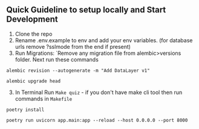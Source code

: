## Quick Guideline to setup locally and Start Development

1. Clone the repo
2. Rename .env.example to env and add your env variables. (for database urls remove ?sslmode from the end if present)
3. Run Migrations: `Remove any migration file from alembic>versions folder. Next run these commands

```
alembic revision --autogenerate -m "Add DataLayer v1"

alembic upgrade head
```

3. In Terminal Run `Make quiz` - if you don't have make cli tool then run commands in `Makefile`

```
poetry install

poetry run uvicorn app.main:app --reload --host 0.0.0.0 --port 8000
```
